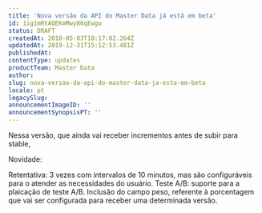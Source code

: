 ```yaml
---
title: 'Nova versão da API do Master Data já está em beta'
id: 1ig1mRtAQEKmMwy86qEwgu
status: DRAFT
createdAt: 2018-05-03T18:17:02.264Z
updatedAt: 2019-12-31T15:12:53.481Z
publishedAt: 
contentType: updates
productTeam: Master Data
author: 
slug: nova-versao-da-api-do-master-data-ja-esta-em-beta
locale: pt
legacySlug: 
announcementImageID: ''
announcementSynopsisPT: ''
---
```


Nessa versão, que ainda vai receber incrementos antes de subir para stable, 


Novidade:

Retentativa: 3 vezes com intervalos de 10 minutos, mas são configuráveis para o atender as necessidades do usuário.
Teste A/B: suporte para a plaicação de teste A/B. Inclusão do campo peso, referente à porcentagem que vai ser configurada para receber uma determinada versão.

